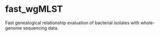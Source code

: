 # fast_wgMLST
Fast genealogical relationship evaluation of bacterial isolates with whole-genome sequencing data.
